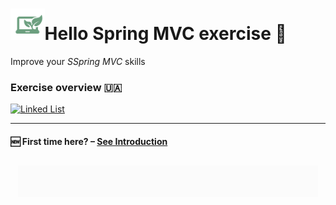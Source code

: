 # <img src="https://raw.githubusercontent.com/bobocode-projects/resources/master/image/logo_transparent_background.png" height=50/>Hello Spring MVC exercise :muscle:
Improve your *SSpring MVC* skills

### Exercise overview 🇺🇦
[![Linked List](https://yt-embed.herokuapp.com/embed?v=GYaZzUeTlhA)](https://youtu.be/GYaZzUeTlhA)

---

#### 🆕 First time here? – [See Introduction](https://github.com/bobocode-projects/java-fundamentals-course/tree/main/0-0-intro#introduction)

##
<div align="center"><img src="https://raw.githubusercontent.com/bobocode-projects/resources/master/animation/GitHub%20Star_3.gif" height=50/></div>